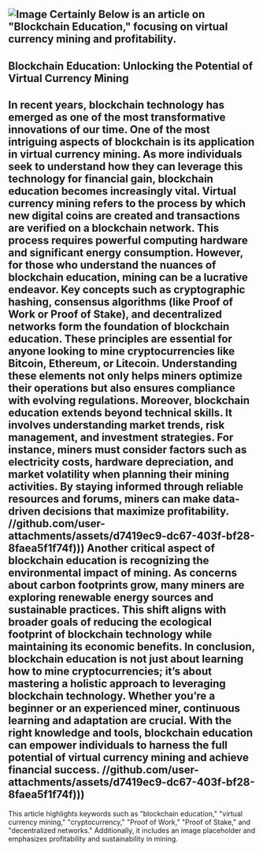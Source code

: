 
![Image](https://github.com/user-attachments/assets/d7419ec9-dc67-403f-bf28-8faea5f1f74f)
Certainly Below is an article on "Blockchain Education," focusing on virtual currency mining and profitability.
---
## Blockchain Education: Unlocking the Potential of Virtual Currency Mining
In recent years, blockchain technology has emerged as one of the most transformative innovations of our time. One of the most intriguing aspects of blockchain is its application in virtual currency mining. As more individuals seek to understand how they can leverage this technology for financial gain, blockchain education becomes increasingly vital.
Virtual currency mining refers to the process by which new digital coins are created and transactions are verified on a blockchain network. This process requires powerful computing hardware and significant energy consumption. However, for those who understand the nuances of blockchain education, mining can be a lucrative endeavor.
Key concepts such as cryptographic hashing, consensus algorithms (like Proof of Work or Proof of Stake), and decentralized networks form the foundation of blockchain education. These principles are essential for anyone looking to mine cryptocurrencies like Bitcoin, Ethereum, or Litecoin. Understanding these elements not only helps miners optimize their operations but also ensures compliance with evolving regulations.
Moreover, blockchain education extends beyond technical skills. It involves understanding market trends, risk management, and investment strategies. For instance, miners must consider factors such as electricity costs, hardware depreciation, and market volatility when planning their mining activities. By staying informed through reliable resources and forums, miners can make data-driven decisions that maximize profitability.
 //github.com/user-attachments/assets/d7419ec9-dc67-403f-bf28-8faea5f1f74f)))
Another critical aspect of blockchain education is recognizing the environmental impact of mining. As concerns about carbon footprints grow, many miners are exploring renewable energy sources and sustainable practices. This shift aligns with broader goals of reducing the ecological footprint of blockchain technology while maintaining its economic benefits.
In conclusion, blockchain education is not just about learning how to mine cryptocurrencies; it’s about mastering a holistic approach to leveraging blockchain technology. Whether you’re a beginner or an experienced miner, continuous learning and adaptation are crucial. With the right knowledge and tools, blockchain education can empower individuals to harness the full potential of virtual currency mining and achieve financial success.
 //github.com/user-attachments/assets/d7419ec9-dc67-403f-bf28-8faea5f1f74f)))
--- 
This article highlights keywords such as "blockchain education," "virtual currency mining," "cryptocurrency," "Proof of Work," "Proof of Stake," and "decentralized networks." Additionally, it includes an image placeholder and emphasizes profitability and sustainability in mining.
